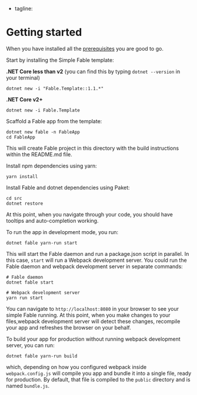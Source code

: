 - tagline:

# Getting started

When you have installed all the [prerequisites](prerequisites.html) you are good to go.

Start by installing the Simple Fable template:

**.NET Core less than v2** (you can find this by typing ```dotnet --version``` in your terminal)

```shell
dotnet new -i "Fable.Template::1.1.*"
```

**.NET Core v2+**

```shell
dotnet new -i Fable.Template
```

Scaffold a Fable app from the template:

```shell
dotnet new fable -n FableApp
cd FableApp
```

This will create Fable project in this directory with the build instructions within the README.md file.

Install npm dependencies using yarn:

```shell
yarn install
```

Install Fable and dotnet dependencies using Paket:

```shell
cd src
dotnet restore
```

At this point, when you navigate through your code, you should have tooltips and auto-completion working.

To run the app in development mode, you run:

```shell
dotnet fable yarn-run start
```

This will start the Fable daemon and run a package.json script in parallel. In this case, `start` will run a Webpack development server. You could run the Fable daemon and webpack development server in separate commands:

```shell
# Fable daemon
dotnet fable start

# Webpack development server
yarn run start
```

You can navigate to `http://localhost:8080` in your browser to see your simple Fable running. At this point, when you make changes to your files,webpack development server will detect these changes, recompile your app and refreshes the browser on your behalf.

To build your app for production without running webpack development server, you can run:

```shell
dotnet fable yarn-run build
```

which, depending on how you configured webpack inside `webpack.config.js` will compile you app and bundle it into a single file, ready for production. By default, that file is compiled to the `public` directory and is named `bundle.js`.
